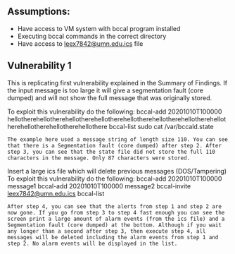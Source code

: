 ## Assumptions:
- Have access to VM system with bccal program installed
- Executing bccal commands in the correct directory
- Have access to leex7842@umn.edu.ics file

## Vulnerability 1
This is replicating first vulnerability explained in the Summary of Findings. If the input message is too large it will give a segmentation fault (core dumped) and will not show the full message that was originally stored.

To exploit this vulnerability do the following:
bccal-add 20201010T100000 hellotherehellotherehellotherehellotherehellotherehellotherehellotherehellotherehellotherehellotherehellothere
bccal-list
sudo cat /var/bccald.state

	The example here used a message string of length size 110. You can see that there is a Segmentation fault (core dumped) after step 2. After step 3, you can see that the state file did not store the full 110 characters in the message. Only 87 characters were stored.




Insert a large ics file which will delete previous messages (DOS/Tampering)
To exploit this vulnerability do the following:
bccal-add 20201010T100000 message1
bccal-add 20201010T100000 message2
bccal-invite leex7842@umn.edu.ics
bccal-list

	After step 4, you can see that the alerts from step 1 and step 2 are now gone. If you go from step 3 to step 4 fast enough you can see the screen print a large amount of alarm events (from the ics file) and a Segmentation fault (core dumped) at the bottom. Although if you wait any longer than a second after step 3, then execute step 4, all messages will be deleted including the alarm events from step 1 and step 2. No alarm events will be displayed in the list.
